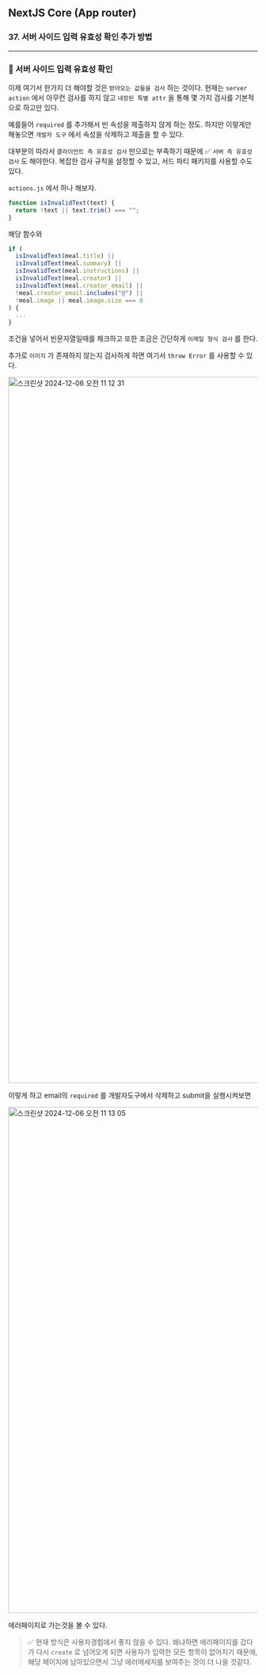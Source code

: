 ## NextJS Core (App router)

### 37. 서버 사이드 입력 유효성 확인 추가 방법

---

### 📌 서버 사이드 입력 유효성 확인

이제 여기서 한가지 더 해야할 것은 `받아오는 값들을 검사` 하는 것이다.
현재는 `server action` 에서 아무런 검사를 하지 않고 `내장된 특별 attr` 을 통해 몇 가지 검사를 기본적으로 하고만 있다.

예를들어 `required` 를 추가해서 빈 속성을 제출하지 않게 하는 정도. 하지만 이렇게만 해놓으면 `개발자 도구` 에서 속성을 삭제하고 제출을 할 수 있다.

대부분의 따라서 `클라이언트 측 유효성 검사` 만으로는 부족하기 때문에 ✅ `서버 측 유효성 검사` 도 해야한다.
복잡한 검사 규칙을 설정할 수 있고, 서드 파티 패키지를 사용할 수도 있다.

`actions.js` 에서 하나 해보자.

```js
function isInvalidText(text) {
  return !text || text.trim() === "";
}
```

해당 함수와

```js
if (
  isInvalidText(meal.title) ||
  isInvalidText(meal.summary) ||
  isInvalidText(meal.instructions) ||
  isInvalidText(meal.creator) ||
  isInvalidText(meal.creator_email) ||
  !meal.creator_email.includes("@") ||
  !meal.image || meal.image.size === 0
) {
  ...
}
```

조건을 넣어서 빈문자열일때를 체크하고 또한 조금은 간단하게 `이메일 형식 검사` 를 한다.

추가로 `이미지` 가 존재하지 않는지 검사하게 하면 여기서 `throw Error` 를 사용할 수 있다.

<img width="1425" alt="스크린샷 2024-12-06 오전 11 12 31" src="https://github.com/user-attachments/assets/e757ef45-f1a8-4d19-85e8-3bf2059b881b">

이렇게 하고 email의 `required` 를 개발자도구에서 삭제하고 submit을 실행시켜보면

<img width="1021" alt="스크린샷 2024-12-06 오전 11 13 05" src="https://github.com/user-attachments/assets/2a8dfd7c-d1ee-4b05-8e6c-35128c27bd2d">

에러페이지로 가는것을 볼 수 있다.

> ✅ 현재 방식은 사용자경험에서 좋지 않을 수 있다. 왜냐하면 에러페이지를 갔다가 다시 `create` 로 넘어오게 되면 사용자가 입력한 모든 항목이 없어지기 때문에, 해당 페이지에 남아있으면서 그냥 에러메세지를 보여주는 것이 더 나을 것같다.

